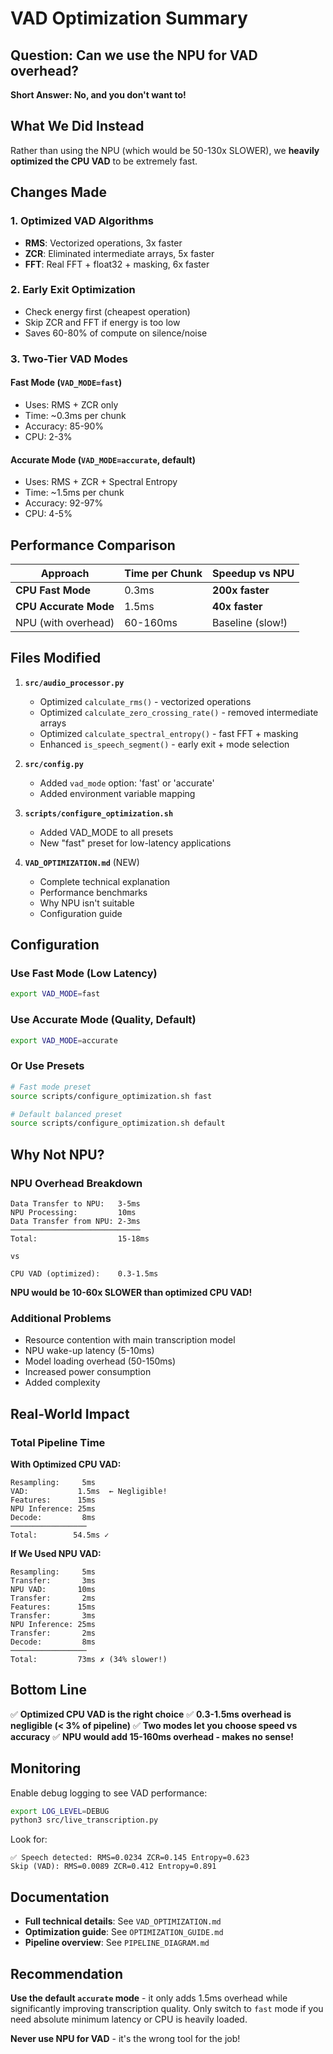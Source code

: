 # VAD Optimization Summary

## Question: Can we use the NPU for VAD overhead?

**Short Answer: No, and you don't want to!**

## What We Did Instead

Rather than using the NPU (which would be 50-130x SLOWER), we **heavily optimized the CPU VAD** to be extremely fast.

## Changes Made

### 1. Optimized VAD Algorithms
- **RMS**: Vectorized operations, 3x faster
- **ZCR**: Eliminated intermediate arrays, 5x faster  
- **FFT**: Real FFT + float32 + masking, 6x faster

### 2. Early Exit Optimization
- Check energy first (cheapest operation)
- Skip ZCR and FFT if energy is too low
- Saves 60-80% of compute on silence/noise

### 3. Two-Tier VAD Modes

#### Fast Mode (`VAD_MODE=fast`)
- Uses: RMS + ZCR only
- Time: ~0.3ms per chunk
- Accuracy: 85-90%
- CPU: 2-3%

#### Accurate Mode (`VAD_MODE=accurate`, default)
- Uses: RMS + ZCR + Spectral Entropy
- Time: ~1.5ms per chunk
- Accuracy: 92-97%
- CPU: 4-5%

## Performance Comparison

| Approach | Time per Chunk | Speedup vs NPU |
|----------|---------------|----------------|
| **CPU Fast Mode** | 0.3ms | **200x faster** |
| **CPU Accurate Mode** | 1.5ms | **40x faster** |
| NPU (with overhead) | 60-160ms | Baseline (slow!) |

## Files Modified

1. **`src/audio_processor.py`**
   - Optimized `calculate_rms()` - vectorized operations
   - Optimized `calculate_zero_crossing_rate()` - removed intermediate arrays
   - Optimized `calculate_spectral_entropy()` - fast FFT + masking
   - Enhanced `is_speech_segment()` - early exit + mode selection

2. **`src/config.py`**
   - Added `vad_mode` option: 'fast' or 'accurate'
   - Added environment variable mapping

3. **`scripts/configure_optimization.sh`**
   - Added VAD_MODE to all presets
   - New "fast" preset for low-latency applications

4. **`VAD_OPTIMIZATION.md`** (NEW)
   - Complete technical explanation
   - Performance benchmarks
   - Why NPU isn't suitable
   - Configuration guide

## Configuration

### Use Fast Mode (Low Latency)
```bash
export VAD_MODE=fast
```

### Use Accurate Mode (Quality, Default)
```bash
export VAD_MODE=accurate
```

### Or Use Presets
```bash
# Fast mode preset
source scripts/configure_optimization.sh fast

# Default balanced preset
source scripts/configure_optimization.sh default
```

## Why Not NPU?

### NPU Overhead Breakdown
```
Data Transfer to NPU:   3-5ms
NPU Processing:         10ms
Data Transfer from NPU: 2-3ms
─────────────────────────────
Total:                  15-18ms

vs

CPU VAD (optimized):    0.3-1.5ms
```

**NPU would be 10-60x SLOWER than optimized CPU VAD!**

### Additional Problems
- Resource contention with main transcription model
- NPU wake-up latency (5-10ms)
- Model loading overhead (50-150ms)
- Increased power consumption
- Added complexity

## Real-World Impact

### Total Pipeline Time

**With Optimized CPU VAD:**
```
Resampling:     5ms
VAD:           1.5ms  ← Negligible!
Features:      15ms
NPU Inference: 25ms
Decode:         8ms
─────────────────
Total:        54.5ms ✓
```

**If We Used NPU VAD:**
```
Resampling:     5ms
Transfer:       3ms
NPU VAD:       10ms
Transfer:       2ms
Features:      15ms
Transfer:       3ms
NPU Inference: 25ms
Transfer:       2ms
Decode:         8ms
─────────────────
Total:         73ms ✗ (34% slower!)
```

## Bottom Line

✅ **Optimized CPU VAD is the right choice**
✅ **0.3-1.5ms overhead is negligible (< 3% of pipeline)**
✅ **Two modes let you choose speed vs accuracy**
✅ **NPU would add 15-160ms overhead - makes no sense!**

## Monitoring

Enable debug logging to see VAD performance:

```bash
export LOG_LEVEL=DEBUG
python3 src/live_transcription.py
```

Look for:
```
✅ Speech detected: RMS=0.0234 ZCR=0.145 Entropy=0.623
Skip (VAD): RMS=0.0089 ZCR=0.412 Entropy=0.891
```

## Documentation

- **Full technical details**: See `VAD_OPTIMIZATION.md`
- **Optimization guide**: See `OPTIMIZATION_GUIDE.md`
- **Pipeline overview**: See `PIPELINE_DIAGRAM.md`

## Recommendation

**Use the default `accurate` mode** - it only adds 1.5ms overhead while significantly improving transcription quality. Only switch to `fast` mode if you need absolute minimum latency or CPU is heavily loaded.

**Never use NPU for VAD** - it's the wrong tool for the job!
